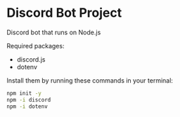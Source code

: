 # Discord Bot Project

Discord bot that runs on Node.js

Required packages:
- discord.js
- dotenv

Install them by running these commands in your terminal:
```bash
npm init -y
npm -i discord
npm -i dotenv
```